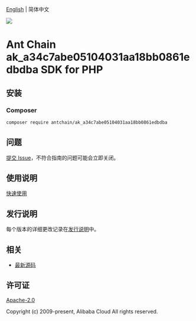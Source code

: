 [English](README.md) | 简体中文

![](https://aliyunsdk-pages.alicdn.com/icons/AlibabaCloud.svg)

# Ant Chain ak_a34c7abe05104031aa18bb0861edbdba SDK for PHP

## 安装

### Composer

```bash
composer require antchain/ak_a34c7abe05104031aa18bb0861edbdba
```

## 问题

[提交 Issue](https://github.com/alipay/antchain-openapi-prod-sdk/issues/new)，不符合指南的问题可能会立即关闭。

## 使用说明

[快速使用](https://github.com/alipay/antchain-openapi-prod-sdk)

## 发行说明

每个版本的详细更改记录在[发行说明](./ChangeLog.txt)中。

## 相关

* [最新源码](https://github.com/antchain-openapi-sdk-php)

## 许可证

[Apache-2.0](http://www.apache.org/licenses/LICENSE-2.0)

Copyright (c) 2009-present, Alibaba Cloud All rights reserved.
